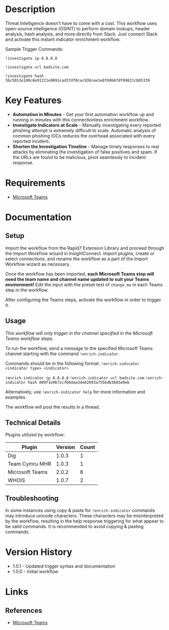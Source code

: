 # Description

Threat Intelligence doesn’t have to come with a cost. This workflow uses open-source intelligence (OSINT) to perform domain lookups, header analysis, hash analysis, and more directly from Slack. Just connect Slack and activate this instant indicator enrichment workflow.

Sample Trigger Commands:

`!investigate ip 8.8.8.8`

`!investigate url badsite.com`

`!investigate hash 36c5012e100c8e91221e9891cad37df0cac938cee1e8f69b6fdf99821cb05339`

# Key Features

* **Automation in Minutes** - Get your first automation workflow up and running in minutes with this connectionless enrichment workflow.
* **Investigate Indicators at Scale** - Manually investigating every reported phishing attempt is extremely difficult to scale. Automatic analysis of common phishing IOCs reduces the overhead associated with every reported incident.
* **Shorten the Investigation Timeline** - Manage timely responses to real attacks by eliminating the investigation of false positives and spam. If the URLs are found to be malicious, pivot seamlessly to incident response.

# Requirements

* [Microsoft Teams](https://insightconnect.help.rapid7.com/docs/microsoft-teams)

# Documentation

## Setup

Import the workflow from the Rapid7 Extension Library and proceed through the Import Workflow wizard in InsightConnect. Import plugins, create or select connections, and rename the workflow as a part of the Import Workflow wizard as necessary.

Once the workflow has been imported, **each Microsoft Teams step will need the team name and channel name updated to suit your Teams environment!** Edit the input with the preset text of `change_me` in each Teams step in the workflow.

After configuring the Teams steps, activate the workflow in order to trigger it.

## Usage

*This workflow will only trigger in the channel specified in the Microsoft Teams workflow steps.*

To run the workflow, send a message to the specified Microsoft Teams channel starting with the command `!enrich-indicator`. 

Commands should be in the following format:
`!enrich-indicator <indicator type> <indicator>`

`!enrich-indicator ip 8.8.8.8`
`!enrich-indicator url badsite.com`
`!enrich-indicator hash 009f1e9b72cfb6daa3de82093a755bdb3685e0eb`


Alternatively, use `!enrich-indicator help` for more information and examples. 

The workflow will post the results in a thread.

## Technical Details

Plugins utilized by workflow:

|Plugin|Version|Count|
|----|----|--------|
|Dig|1.0.3|1|
|Team Cymru MHR|1.0.3|1|
|Microsoft Teams|2.0.2|6|
|WHOIS|1.0.7|2|

## Troubleshooting

In some instances using copy & paste for `!enrich-indicator` commands may introduce unicode characters. These characters may be misinterpreted by the workflow, resulting in the help response triggering for what appear to be valid commands. It is recommended to avoid copying & pasting commands.

# Version History

* 1.0.1 - Updated trigger syntax and documentation
* 1.0.0 - Initial workflow

# Links

## References

* [Microsoft Teams](https://teams.microsoft.com)
